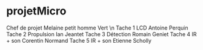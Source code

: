 # projetMicro

Chef de projet                Melaine petit homme Vert \n
Tache 1         LCD           Antoine Perquin
Tache 2         Propulsion    Ian Jeantet
Tache 3         Détection     Romain Geniet
Tache 4         IR + son      Corentin Normand
Tache 5         IR + son      Etienne Scholly
